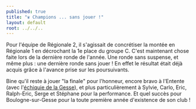 ```yaml
---
published: true
title: "♛ Champions ... sans jouer !"
layout: default
root: ../../..
---
```


Pour l'équipe de Régionale 2, il s'agissait de concrétiser la montée en Régionale 1 en décrochant la 1e place du groupe C. C'est maintenant chose faite lors de la dernière ronde de l'année. Une ronde sans suspense, et même plus : une dernière ronde sans jouer ! En effet le résultat était déjà acquis grâce à l'avance prise sur les poursuivants.

Bine qu'il reste à jouer "la finale" pour l'honneur, encore bravo à l'Entente (avec l'[échiquie de la Gesse](http://echiquier-de-la-gesse.jimdo.com/ "club d'échecs de Boulogne-sur-Gesse")), et plus particulièrement à Sylvie, Carlo, Eric, Ralph-Eric, Serge et Stéphane pour la performance. Et quel succès pour Boulogne-sur-Gesse pour la toute première année d'existence de son club !